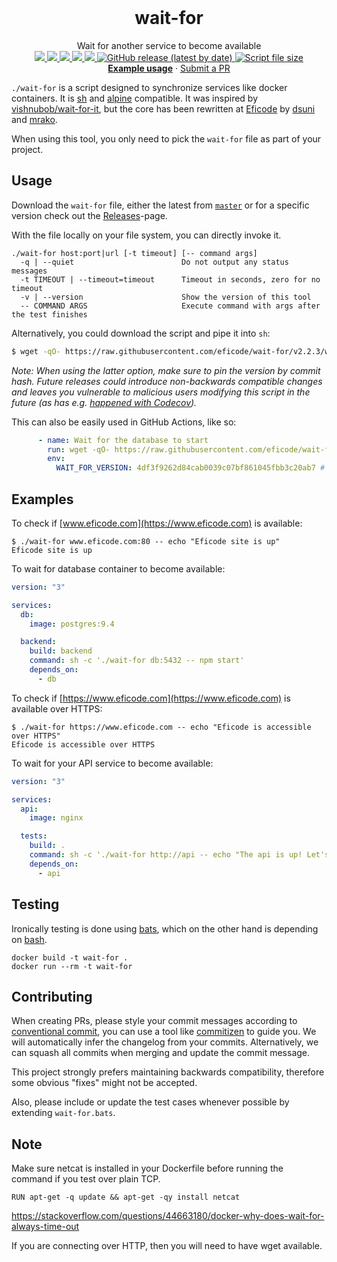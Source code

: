 <br />
<h1 align="center">wait-for</h3>

<p align="center">

  <p align="center">
     Wait for another service to become available
  <br/>

  <a href="https://github.com/Eficode/wait-for/graphs/contributors">
  <img src="https://img.shields.io/github/contributors/Eficode/wait-for.svg?style=flat-square">
  </a>
  <a href="https://github.com/Eficode/wait-for/network/members">
  <img src="https://img.shields.io/github/forks/Eficode/wait-for.svg?style=flat-square">
  </a>
  <a href="https://github.com/Eficode/wait-for/stargazers">
  <img src="https://img.shields.io/github/stars/Eficode/wait-for.svg?style=flat-square">
  </a>
  <a href="https://github.com/Eficode/wait-for/blob/master/LICENSE.txt">
  <img src="https://img.shields.io/github/license/Eficode/wait-for.svg?style=flat-square">
  </a> 
  <a href="https://github.com/Eficode/wait-for/actions">
  <img src="https://img.shields.io/github/workflow/status/Eficode/wait-for/Test?style=flat-square&logo=github%20actions">
  </a> 
  <a href="https://github.com/Eficode/wait-for/releases">
  <img alt="GitHub release (latest by date)" src="https://img.shields.io/github/v/release/Eficode/wait-for?style=flat-square">
  </a>
  <a href="https://github.com/Eficode/wait-for/releases">
  <img alt="Script file size" src="https://img.shields.io/github/size/eficode/wait-for/wait-for?style=flat-square&color=green">
  </a>
  <br/>
  <a href="https://github.com/eficode/wait-for#examples"><strong>Example usage</strong></a>
  ·
  <a href="https://github.com/Eficode/wait-for/pulls">Submit a PR</a>
  </p>
</p>

`./wait-for` is a script designed to synchronize services like docker containers. It is [sh](https://en.wikipedia.org/wiki/Bourne_shell) and [alpine](https://alpinelinux.org/) compatible. It was inspired by [vishnubob/wait-for-it](https://github.com/vishnubob/wait-for-it), but the core has been rewritten at [Eficode](http://eficode.com/) by [dsuni](https://github.com/dsuni) and [mrako](https://github.com/mrako).

When using this tool, you only need to pick the `wait-for` file as part of your project.

## Usage

Download the `wait-for` file, either the latest from [`master`](https://raw.githubusercontent.com/eficode/wait-for/master/wait-for) or for a specific version check out the [Releases](https://github.com/eficode/wait-for/releases)-page.

With the file locally on your file system, you can directly invoke it.

```
./wait-for host:port|url [-t timeout] [-- command args]
  -q | --quiet                        Do not output any status messages
  -t TIMEOUT | --timeout=timeout      Timeout in seconds, zero for no timeout
  -v | --version                      Show the version of this tool
  -- COMMAND ARGS                     Execute command with args after the test finishes
```

Alternatively, you could download the script and pipe it into `sh`:

```sh
$ wget -qO- https://raw.githubusercontent.com/eficode/wait-for/v2.2.3/wait-for | sh -s -- google.com:80 -- echo success
```

_Note: When using the latter option, make sure to pin the version by commit hash. Future releases could introduce non-backwards compatible changes and leaves you vulnerable to malicious users modifying this script in the future (as has e.g. [happened with Codecov](https://about.codecov.io/security-update/))._

This can also be easily used in GitHub Actions, like so:

```yaml
      - name: Wait for the database to start
        run: wget -qO- https://raw.githubusercontent.com/eficode/wait-for/$WAIT_FOR_VERSION/wait-for | sh -s -- localhost:5132 -- echo "Database is up"
        env:
          WAIT_FOR_VERSION: 4df3f9262d84cab0039c07bf861045fbb3c20ab7 # v2.2.3
```

## Examples

To check if [www.eficode.com](https://www.eficode.com) is available:

```
$ ./wait-for www.eficode.com:80 -- echo "Eficode site is up"
Eficode site is up
```

To wait for database container to become available:

```yml
version: "3"

services:
  db:
    image: postgres:9.4

  backend:
    build: backend
    command: sh -c './wait-for db:5432 -- npm start'
    depends_on:
      - db
```

To check if [https://www.eficode.com](https://www.eficode.com) is available over HTTPS:

```
$ ./wait-for https://www.eficode.com -- echo "Eficode is accessible over HTTPS"
Eficode is accessible over HTTPS
```

To wait for your API service to become available:

```yml
version: "3"

services:
  api:
    image: nginx

  tests:
    build: .
    command: sh -c './wait-for http://api -- echo "The api is up! Let's use it"'
    depends_on:
      - api
```

## Testing

Ironically testing is done using [bats](https://github.com/sstephenson/bats), which on the other hand is depending on [bash](<https://en.wikipedia.org/wiki/Bash_(Unix_shell)>).

    docker build -t wait-for .
    docker run --rm -t wait-for

## Contributing

When creating PRs, please style your commit messages according to [conventional commit](https://www.conventionalcommits.org/en/v1.0.0/), you can use a tool like [commitizen](https://github.com/commitizen/cz-cli) to guide you. We will automatically infer the changelog from your commits. Alternatively, we can squash all commits when merging and update the commit message.

This project strongly prefers maintaining backwards compatibility, therefore some obvious "fixes" might not be accepted.

Also, please include or update the test cases whenever possible by extending `wait-for.bats`.

## Note

Make sure netcat is installed in your Dockerfile before running the command if you test over plain TCP.

```
RUN apt-get -q update && apt-get -qy install netcat
```

https://stackoverflow.com/questions/44663180/docker-why-does-wait-for-always-time-out

If you are connecting over HTTP, then you will need to have wget available.
